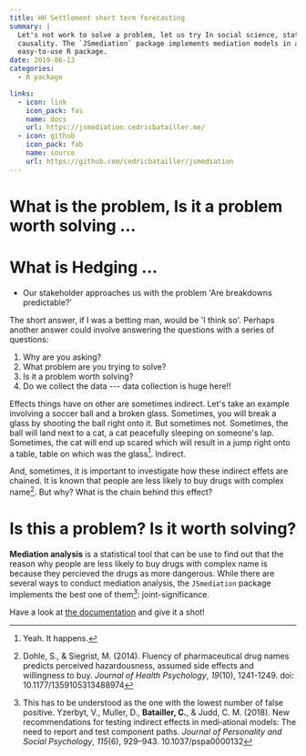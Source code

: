 ```yaml
---
title: HH Settlement short term forecasting
summary: |
  Let's not work to solve a problem, let us try In social science, statistical mediation models are a popular method to show
  causality. The `JSmediation` package implements mediation models in an 
  easy-to-use R package.
date: 2019-06-13
categories:
  - R package

links:
  - icon: link
    icon_pack: fas
    name: docs
    url: https://jsmediation.cedricbatailler.me/
  - icon: github
    icon_pack: fab
    name: source
    url: https://github.com/cedricbatailler/jsmediation
---
```


# What is the problem, Is it a problem worth solving ...

# What is Hedging ...

- Our stakeholder approaches us with the problem 'Are breakdowns predictable?'

The short answer, if I was a betting man, would be 'I think so'. Perhaps another answer could involve
answering the questions with a series of questions:

1) Why are you asking?
2) What problem are you trying to solve?
3) Is it a problem worth solving?
4) Do we collect the data --- data collection is huge here!!

Effects things have on other are sometimes indirect. Let's take an example
involving a soccer ball and a broken glass. Sometimes, you will break a glass by
shooting the ball right onto it. But sometimes not. Sometimes, the ball will
land next to a cat, a cat peacefully sleeping on someone's lap. Sometimes, the 
cat will end up scared which will result in a jump right onto a table, table 
on which was the glass[^1]. Indirect.

And, sometimes, it is important to investigate how these indirect effets are 
chained. It is known that people are less likely to buy drugs with complex 
name[^2]. But why? What is the chain behind this effect?


# Is this a problem? Is it worth solving?

**Mediation analysis** is a statistical tool that can be use to find out that 
the reason why people are less likely to buy drugs with complex name is because 
they percieved the drugs as more dangerous. While there are several ways to
conduct mediation analysis, the `JSmediation` package implements the best one
of them[^3]: joint-significance.

Have a look at [the documentation](https://jsmediation.cedricbatailler.me/) and 
give it a shot!

[^1]: Yeah. It happens.

[^2]: Dohle, S., & Siegrist, M. (2014). Fluency of pharmaceutical drug names predicts perceived hazardousness, assumed side effects and willingness to buy. _Journal of Health Psychology_, _19_(10), 1241-1249. doi: 10.1177/1359105313488974

[^3]: This has to be understood as the one with the lowest number of false positive. Yzerbyt, V., Muller, D., **Batailler, C.**, & Judd, C. M. (2018). New recommendations for testing indirect effects in medi‑ational models: The need to report and test component paths. _Journal of Personality and Social Psychology_, _115_(6), 929–943. 10.1037/pspa0000132
